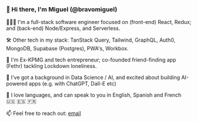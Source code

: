 ### 👋 Hi there, I'm Miguel (@bravomiguel)

👨🏽‍💻 I'm a full-stack software engineer focused on (front-end) React, Redux; and (back-end) Node/Express, and Serverless. 

🛠 Other tech in my stack: TanStack Query, Tailwind, GraphQL, Auth0, MongoDB, Supabase (Postgres), PWA's, Workbox.

💭 I'm Ex-KPMG and tech entrepreneur; co-founded friend-finding app (Fethr) tackling Lockdown loneliness.

🌱 I've got a background in Data Science / AI, and excited about building AI-powered apps (e.g. with ChatGPT, Dall-E etc)

💬 I love languages, and can speak to you in English, Spanish and French 🇺🇸 🇪🇸 🇫🇷

📫 Feel free to reach out: [email](mailto:miguelbravobalestrini@gmail.com)

<!--
**bravomiguel/bravomiguel** is a ✨ _special_ ✨ repository because its `README.md` (this file) appears on your GitHub profile.

Here are some ideas to get you started:

- 🔭 I’m currently working on ...
- 🌱 I’m currently learning ...
- 👯 I’m looking to collaborate on ...
- 🤔 I’m looking for help with ...
- 💬 Ask me about ...
- 📫 How to reach me: ...
- 😄 Pronouns: ...
- ⚡ Fun fact: ...
-->
